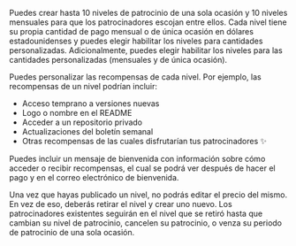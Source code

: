 Puedes crear hasta 10 niveles de patrocinio de una sola ocasión y 10 niveles mensuales para que los patrocinadores escojan entre ellos. Cada nivel tiene su propia cantidad de pago mensual o de única ocasión en dólares estadounidenses y puedes elegir habilitar los niveles para cantidades personalizadas. Adicionalmente, puedes elegir habilitar los niveles para las cantidades personalizadas (mensuales y de única ocasión).

Puedes personalizar las recompensas de cada nivel. Por ejemplo, las recompensas de un nivel podrían incluir:
- Acceso temprano a versiones nuevas
- Logo o nombre en el README
- Acceder a un repositorio privado
- Actualizaciones del boletín semanal
- Otras recompensas de las cuales disfrutarían tus patrocinadores ✨

Puedes incluir un mensaje de bienvenida con información sobre cómo acceder o recibir recompensas, el cual se podrá ver después de hacer el pago y en el correo electrónico de bienvenida.

Una vez que hayas publicado un nivel, no podrás editar el precio del mismo. En vez de eso, deberás retirar el nivel y crear uno nuevo. Los patrocinadores existentes seguirán en el nivel que se retiró hasta que cambian su nivel de patrocinio, cancelen su patrocinio, o venza su periodo de patrocinio de una sola ocasión.
